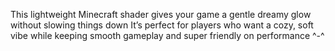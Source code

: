 This lightweight Minecraft shader gives your game a gentle dreamy glow without slowing things down It’s perfect for players who want a cozy, soft vibe while keeping smooth gameplay and super friendly on performance ^-^
